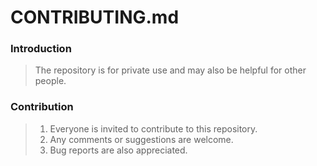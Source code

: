 # CONTRIBUTING.md

### Introduction

> The repository is for private use and may also be helpful for other people.

### Contribution

> 1. Everyone is invited to contribute to this repository.
> 2. Any comments or suggestions are welcome.
> 3. Bug reports are also appreciated. 
